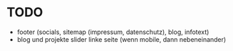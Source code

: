# TODO

- footer (socials, sitemap (impressum, datenschutz), blog, infotext)
- blog und projekte slider linke seite (wenn mobile, dann nebeneinander)

